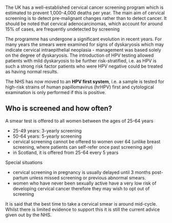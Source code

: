 The UK has a well\-established cervical cancer screening program which is estimated to prevent 1,000\-4,000 deaths per year. The main aim of cervical screening is to detect pre\-malignant changes rather than to detect cancer. It should be noted that cervical adenocarcinomas, which account for around 15% of cases, are frequently undetected by screening  
  
The programme has undergone a significant evolution in recent years. For many years the smears were examined for signs of dyskaryosis which may indicate cervical intraepithelial neoplasia \- management was based solely on the degree of dyskaryosis. The introduction of HPV testing allowed patients with mild dyskaryosis to be further risk\-stratified, i.e. as HPV is such a strong risk factor patients who were HPV negative could be treated as having normal results.  
  
The NHS has now moved to an **HPV first system**, i.e. a sample is tested for high\-risk strains of human papillomavirus (hrHPV) first and cytological examination is only performed if this is positive.  
  
Who is screened and how often?
------------------------------

  
A smear test is offered to all women between the ages of 25\-64 years  
* 25\-49 years: 3\-yearly screening
* 50\-64 years: 5\-yearly screening
* cervical screening cannot be offered to women over 64 (unlike breast screening, where patients can self\-refer once past screening age)
* in Scotland, it is offered from 25\-64 every 5 years

  
Special situations  
* cervical screening in pregnancy is usually delayed until 3 months post\-partum unless missed screening or previous abnormal smears.
* women who have never been sexually active have a very low risk of developing cervical cancer therefore they may wish to opt out of screening

  
It is said that the best time to take a cervical smear is around mid\-cycle. Whilst there is limited evidence to support this it is still the current advice given out by the NHS.